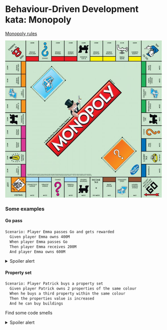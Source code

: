 # Behaviour-Driven Development kata: Monopoly

[Monopoly rules](https://simple.wikipedia.org/wiki/Monopoly_(game))

![Classic edition Board](resources/classic_board.jpg)


### Some examples

#### Go pass

```gherkin
Scenario: Player Emma passes Go and gets rewarded
  Given player Emma owns 400M
  When player Emma passes Go
  Then player Emma receives 200M
  And player Emma owns 600M
```
<details><summary> Spoiler alert</summary>
Is this always true? What happens if the Bank has no money?

</details>

#### Property set

```gherkin
Scenario: Player Patrick buys a property set
  Given player Patrick owns 2 properties of the same colour
  When he buys a third property within the same colour
  Then the properties value is increased
  And he can buy buildings
```

Find some code smells

<details><summary> Spoiler alert</summary>
<p>

* isn't it a rule disguised as an example?
  * what specific colour?
  * what properties are owned? which property is missing?
* shouldn't we recall player Patrick for each step?
* properties value is increased: how much? what was the initial value of the property set? what is the final value?
* player Patrick can buy buildings: it is a possibility, not a fact
   * => provide an example where the player owns a property set as a pre-requisite and he buys a building
</p>
</details>
